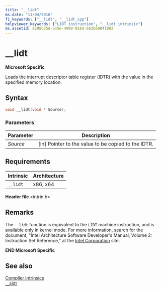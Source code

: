 ```yaml
---
title: "__lidt"
ms.date: "11/04/2016"
f1_keywords: ["__lidt", "__lidt_cpp"]
helpviewer_keywords: ["LIDT instruction", "__lidt intrinsic"]
ms.assetid: 8298d25d-a19e-4900-828d-6b3b09841882
---
```

# __lidt

**Microsoft Specific**

Loads the interrupt descriptor table register (IDTR) with the value in the specified memory location.

## Syntax

```C
void __lidt(void * Source);
```

### Parameters

|Parameter|Description|
|---------------|-----------------|
|*Source*|[in] Pointer to the value to be copied to the IDTR.|

## Requirements

|Intrinsic|Architecture|
|---------------|------------------|
|`__lidt`|x86, x64|

**Header file** \<intrin.h>

## Remarks

The `__lidt` function is equivalent to the `LIDT` machine instruction, and is available only in kernel mode. For more information, search for the document, "Intel Architecture Software Developer's Manual, Volume 2: Instruction Set Reference," at the [Intel Corporation](https://software.intel.com/articles/intel-sdm) site.

**END Microsoft Specific**

## See also

[Compiler Intrinsics](../intrinsics/compiler-intrinsics.md)\
[__sidt](../intrinsics/sidt.md)
